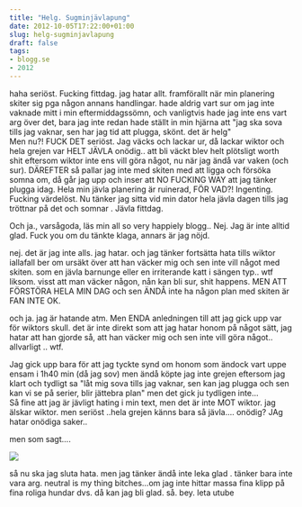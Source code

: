 ```yaml
---
title: "Helg. Sugminjävlapung"
date: 2012-10-05T17:22:00+01:00
slug: helg-sugminjavlapung
draft: false
tags:
- blogg.se
- 2012
---
```

haha seriöst. Fucking fittdag. jag hatar allt. framförallt när min planering skiter sig pga någon annans handlingar. hade aldrig vart sur om jag inte vaknade mitt i min eftermiddagssömn, och vanligtvis hade jag inte ens vart arg över det, bara jag inte redan hade ställt in min hjärna att "jag ska sova tills jag vaknar, sen har jag tid att plugga, skönt. det är helg"  
Men nu?! FUCK DET seriöst. Jag väcks och lackar ur, då lackar wiktor och hela grejen var HELT JÄVLA onödig.. att bli väckt blev helt plötsligt worth shit eftersom wiktor inte ens vill göra något, nu när jag ändå var vaken (och sur). DÄREFTER så pallar jag inte med skiten med att ligga och försöka somna om, då går jag upp och inser att NO FUCKING WAY att jag tänker plugga idag. Hela min jävla planering är ruinerad, FÖR VAD?! Ingenting. Fucking värdelöst. Nu tänker jag sitta vid min dator hela jävla dagen tills jag tröttnar på det och somnar . Jävla fittdag.  
  
Och ja., varsågoda, läs min all so very happiely blogg.. Nej. Jag är inte alltid glad. Fuck you om du tänkte klaga, annars är jag nöjd.

nej. det är jag inte alls. jag hatar. och jag tänker fortsätta hata tills wiktor iallafall ber om ursäkt över att han väcker mig och sen inte vill något med skiten. som en jävla barnunge eller en irriterande katt i sängen typ.. wtf liksom. visst att man väcker någon, nån kan bli sur, shit happens. MEN ATT FÖRSTÖRA HELA MIN DAG och sen ÄNDÅ inte ha någon plan med skiten är FAN INTE OK.

och ja. jag är hatande atm. Men ENDA anledningen till att jag gick upp var för wiktors skull. det är inte direkt som att jag hatar honom på något sätt, jag hatar att han gjorde så, att han väcker mig och sen inte vill göra något.. allvarligt .. wtf.

  
Jag gick upp bara för att jag tyckte synd om honom som ändock vart uppe ensam i 1h40 min (då jag sov) men ändå köpte jag inte grejen eftersom jag klart och tydligt sa "låt mig sova tills jag vaknar, sen kan jag plugga och sen kan vi se på serier, blir jättebra plan" men det gick ju tydligen inte...  
Så fine att jag är jävligt hating i min text, men det är inte MOT wiktor. jag älskar wiktor. men seriöst ..hela grejen känns bara så jävla.... onödig? JAg hatar onödiga saker..

men som sagt....

![](/assets/images/blogg.se/facebook_timeline_profile_covers_34_506efb04e087c33d4b496a5c.jpg)

så nu ska jag sluta hata. men jag tänker ändå inte leka glad . tänker bara inte vara arg. neutral is my thing bitches...om jag inte hittar massa fina klipp på fina roliga hundar dvs. då kan jag bli glad. så. bey. leta utube